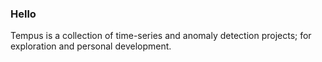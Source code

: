 ### Hello

Tempus is a collection of time-series and anomaly detection projects; for exploration and personal development.
